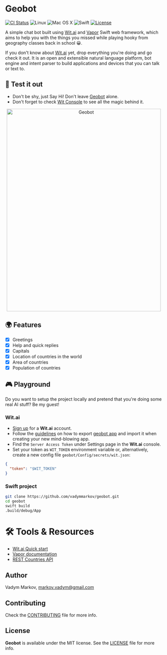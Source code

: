 # Geobot

[![CI Status](http://img.shields.io/travis/vadymmarkov/geobot.svg?style=flat)](https://travis-ci.org/vadymmarkov/geobot)
![Linux](https://img.shields.io/badge/os-linux-green.svg?style=flat)
![Mac OS X](https://img.shields.io/badge/os-Mac%20OS%20X-green.svg?style=flat)
![Swift](https://img.shields.io/badge/%20in-swift%203.0.1-orange.svg)
[![License](http://img.shields.io/badge/license-MIT-brightgreen.svg)](http://opensource.org/licenses/MIT)

A simple chat bot built using [Wit.ai](https://wit.ai) and
[Vapor](https://github.com/vapor/vapor) Swift web framework, which aims to
help you with the things you missed while playing hooky from geography classes
back in school 😀.

If you don't know about [Wit.ai](https://wit.ai) yet, drop everything you're
doing and go check it out. It is an open and extensible natural language
platform, bot engine and intent parser to build applications and devices that
you can talk or text to.

## 🤖 Test it out

- Don't be shy, just Say Hi! Don't leave [Geobot](https://geobot-swift.herokuapp.com)
alone.
- Don't forget to check [Wit Console](https://wit.ai/vadymmarkov/geobot) to
see all the magic behind it.

<div align="center">
<img src="https://github.com/vadymmarkov/geobot/blob/master/Images/geobot.gif" alt="Geobot" width="494" height="647" />
</div>

## 🌍 Features

- [x] Greetings
- [x] Help and quick replies
- [x] Capitals
- [x] Location of countries in the world
- [x] Area of countries
- [x] Population of countries

## 🎮 Playground

Do you want to setup the project locally and pretend that you're doing some
real AI stuff? Be my guest!

### Wit.ai

- [Sign up](https://wit.ai) for a **Wit.ai** account.
- Follow the [guidelines](https://wit.ai/docs/recipes#manage-link) on how to
export [geobot app](https://wit.ai/vadymmarkov/geobot) and import it when
creating your new mind-blowing app.
- Find the `Server Access Token` under Settings page in the **Wit.ai** console.
- Set your token as `WIT_TOKEN` environment variable or, alternatively, create
a new config file `geobot/Config/secrets/wit.json`:

```json
{
  "token": "$WIT_TOKEN"
}
```

### Swift project

```sh
git clone https://github.com/vadymmarkov/geobot.git
cd geobot
swift build
.build/debug/App
```

# 🛠 Tools & Resources

- [Wit.ai Quick start](https://wit.ai/docs/quickstart)
- [Vapor documentation](https://vapor.github.io/documentation/)
- [REST Countries API](https://restcountries.eu)

## Author

Vadym Markov, markov.vadym@gmail.com

## Contributing

Check the [CONTRIBUTING](https://github.com/vadymmarkov/geobot/blob/master/CONTRIBUTING.md)
file for more info.

## License

**Geobot** is available under the MIT license. See the [LICENSE](https://github.com/vadymmarkov/geobot/blob/master/LICENSE.md) file for more info.

